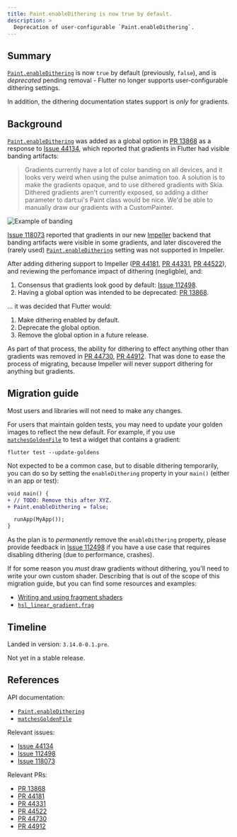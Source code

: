 ```yaml
---
title: Paint.enableDithering is now true by default.
description: >
  Deprecation of user-configurable `Paint.enableDithering`.
---
```


## Summary

[`Paint.enableDithering`][] is now `true` by default (previously, `false`),
and is _deprecated_ pending removal - Flutter no longer supports
user-configurable dithering settings.

In addition, the dithering documentation states support is _only_ for gradients.

## Background

[`Paint.enableDithering`][] was added as a global option in [PR 13868][] as
a response to [Issue 44134][], which reported that gradients in Flutter had
visible banding artifacts:

> Gradients currently have a lot of color banding on all devices, and it looks
> very weird when using the pulse animation too. A solution is to make the
> gradients opaque, and to use dithered gradients with Skia. Dithered gradients
> aren't currently exposed, so adding a dither parameter to dart:ui's Paint
> class would be nice. We'd be able to manually draw our gradients with a
> CustomPainter.

![Example of banding](https://user-images.githubusercontent.com/30870216/210907719-4f4a1a8d-e28a-4d39-9e99-3635a26a0c74.png)

[Issue 118073][] reported that gradients in our new [Impeller][]
backend that banding artifacts were visible in some gradients, and later
discovered the (rarely used) [`Paint.enableDithering`][] setting was not
supported in Impeller.

After adding dithering support to Impeller ([PR 44181][], [PR 44331][],
[PR 44522][]), and reviewing the perfomance impact of dithering (negligble),
and:

1. Consensus that gradients look good by default: [Issue 112498][].
1. Having a global option was intended to be deprecated: [PR 13868][].

... it was decided that Flutter would:

1. Make dithering enabled by default.
1. Deprecate the global option.
1. Remove the global option in a future release.

As part of that process, the ability for dithering to effect anything other than
gradients was removed in [PR 44730][], [PR 44912][]. That was done to ease the
process of migrating, because Impeller will never support dithering for anything
but gradients.

## Migration guide

Most users and libraries will not need to make any changes.

For users that maintain golden tests, you may need to update your golden images
to reflect the new default. For example, if you use [`matchesGoldenFile`][]
to test a widget that contains a gradient:

```shell
flutter test --update-goldens
```

Not expected to be a common case, but to disable dithering temporarily, you can
do so by setting the `enableDithering` property in your `main()` (either in an
app or test):

```diff
void main() {
+ // TODO: Remove this after XYZ.
+ Paint.enableDithering = false;

  runApp(MyApp());
}
```

As the plan is to _permanently_ remove the `enableDithering` property, please
provide feedback in [Issue 112498][] if you have a use case that requires
disabling dithering (due to performance, crashes).

If for some reason you _must_ draw gradients without dithering, you'll need to
write your own custom shader. Describing that is out of the scope of this
migration guide, but you can find some resources and examples:

- [Writing and using fragment shaders][]
- [`hsl_linear_gradient.frag`]

## Timeline

Landed in version: `3.14.0-0.1.pre`.

Not yet in a stable release.

## References

API documentation:

- [`Paint.enableDithering`][]
- [`matchesGoldenFile`]

Relevant issues:

- [Issue 44134][]
- [Issue 112498][]
- [Issue 118073][]

Relevant PRs:

- [PR 13868][]
- [PR 44181][]
- [PR 44331][]
- [PR 44522][]
- [PR 44730][]
- [PR 44912][]

[`Paint.enableDithering`]: {{site.api}}/flutter/dart-ui/Paint/enableDithering.html
[`matchesGoldenFile`]: {{site.api}}/flutter_test/matchesGoldenFile.html
[Impeller]: {{site.url}}/perf/impeller
[PR 13868]: {{site.repo.engine}}/pull/13868
[PR 44181]: {{site.repo.engine}}/pull/44181
[PR 44331]: {{site.repo.engine}}/pull/44331
[PR 44522]: {{site.repo.engine}}/pull/44522
[PR 44730]: {{site.repo.engine}}/pull/44730
[PR 44912]: {{site.repo.engine}}/pull/44912
[Issue 44134]: {{site.repo.flutter}}/issues/44134
[Issue 112498]: {{site.repo.flutter}}/issues/112498
[Issue 118073]: {{site.repo.flutter}}/issues/118073
[Writing and using fragment shaders]: {{site.url}}/ui/design/graphics/fragment-shaders
[`hsl_linear_gradient.frag`]: https://github.com/jonahwilliams/awesome_gradients/blob/a4e09c47ef1760bd7073beb60f49dad8ede5bb2e/shaders/hsl_linear_gradient.frag
